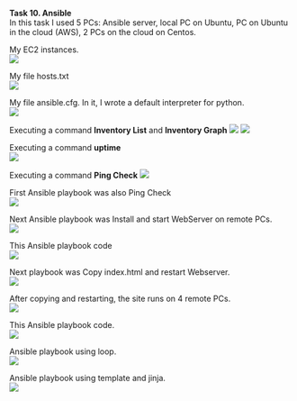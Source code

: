 **Task 10. Ansible**  
In this task I used 5 PCs: Ansible server, local PC on Ubuntu, PC on Ubuntu in the cloud (AWS), 2 PCs on the cloud on Centos.  

My EC2 instances.  
<img src="https://github.com/berkutov-stas/DevOps_online_Kiev_2021Q1/blob/main/m10/Task%201.1/ec2%20instances.png"> 

My file hosts.txt  
<img src="https://github.com/berkutov-stas/DevOps_online_Kiev_2021Q1/blob/main/m10/Task%201.1/ansible%20file%20hosts.png"> 

My file ansible.cfg. In it, I wrote a default interpreter for python.  
<img src="https://github.com/berkutov-stas/DevOps_online_Kiev_2021Q1/blob/main/m10/Task%201.1/ansible%20cfg%20file.png"> 

Executing a command **Inventory List** and **Inventory Graph**
<img src="https://github.com/berkutov-stas/DevOps_online_Kiev_2021Q1/blob/main/m10/Task%201.1/ansible%20inventory%20list.png"> 
<img src="https://github.com/berkutov-stas/DevOps_online_Kiev_2021Q1/blob/main/m10/Task%201.1/ansible%20inventory%20graph.png"> 

Executing a command **uptime**  
<img src="https://github.com/berkutov-stas/DevOps_online_Kiev_2021Q1/blob/main/m10/Task%201.1/ansible%20uptime.png"> 

Executing a command **Ping Check**
<img src="https://github.com/berkutov-stas/DevOps_online_Kiev_2021Q1/blob/main/m10/Task%201.1/ansible%20success%20ping%204%20pc%20ec2%20plus%20local.png">  

First Ansible playbook was also Ping Check  
<img src="https://github.com/berkutov-stas/DevOps_online_Kiev_2021Q1/blob/main/m10/Task%201.1/ansible%20playbook1.png"> 

Next Ansible playbook was Install and start WebServer on remote PCs.  
<img src="https://github.com/berkutov-stas/DevOps_online_Kiev_2021Q1/blob/main/m10/Task%201.1/ansible%20apache%20install.png"> 

This Ansible playbook code  
<img src="https://github.com/berkutov-stas/DevOps_online_Kiev_2021Q1/blob/main/m10/Task%201.1/apache%20install%20yml.png"> 

Next playbook was Copy index.html and restart Webserver.  
<img src="https://github.com/berkutov-stas/DevOps_online_Kiev_2021Q1/blob/main/m10/Task%201.1/copying%20html.png"> 

After copying and restarting, the site runs on 4 remote PCs.  
<img src="https://github.com/berkutov-stas/DevOps_online_Kiev_2021Q1/blob/main/m10/Task%201.1/ansible%204%20sites%20running.png"> 

This Ansible playbook code.  
<img src="https://github.com/berkutov-stas/DevOps_online_Kiev_2021Q1/blob/main/m10/Task%201.1/html%20copy%20yml.png"> 

Ansible playbook using loop.  
<img src="https://github.com/berkutov-stas/DevOps_online_Kiev_2021Q1/blob/main/m10/Task%201.1/playbook_loop.png"> 

Ansible playbook using template and jinja.  
<img src="https://github.com/berkutov-stas/DevOps_online_Kiev_2021Q1/blob/main/m10/Task%201.1/ansible%20template.png"> 
